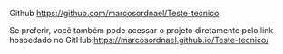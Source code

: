 Github
https://github.com/marcosordnael/Teste-tecnico

Se preferir, você também pode acessar o projeto diretamente pelo link hospedado no GitHub:https://marcosordnael.github.io/Teste-tecnico/
